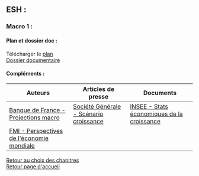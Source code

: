 ## ESH :
### Macro 1 :

#### Plan et dossier doc : <br />
Télécharger le [plan](http://download1586.mediafireuserdownload.com/r3lhrrw6bz7g/jnh9q0f9wvj0dfp/Plan+Macro+1.pdf)<br /> 
[Dossier documentaire](http://download1477.mediafireuserdownload.com/8zwdclo3d75g/8533x39qjpuv25v/Cours+Macro+1.pdf) <br />

#### Compléments : <br />

Auteurs | Articles de presse | Documents
------------------- | ------------- | ------------
[Banque de France - Projections macro](http://download1481.mediafireuserdownload.com/66b0yb3ba4zg/iefug7944vvkgcb/Projections+macros+BDF.pdf) | [Société Générale - Scénario croissance](http://download948.mediafireuserdownload.com/e8fxwx2dtxqg/zb8c3n2a2fei6m5/Soci%C3%A9t%C3%A9+G%C3%A9n%C3%A9rale+Sc%C3%A9nario+croissance.pdf) | [INSEE - Stats économiques de la croissance](http://download1325.mediafireuserdownload.com/weqy1s1y5lug/bwawj20h8s4wk5c/Statistiques+%C3%A9conomiques+de+la+France+INSEE.pdf)
[FMI - Perspectives de l'économie mondiale](http://download1643.mediafireuserdownload.com/2rudq1mcs2cg/b06b97dbymytju0/FMI+Perspectives+de+l%5C%27%C3%A9conomie+mondiale.pdf) | 

[Retour au choix des chapitres](https://vaihess.github.io/eshece1/esh) <br />
[Retour page d'accueil](https://vaihess.github.io/eshece1)
